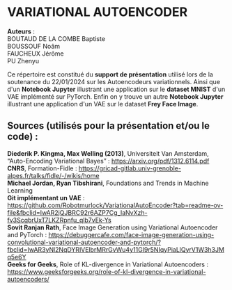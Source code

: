 # VARIATIONAL AUTOENCODER

**Auteurs** :  
BOUTAUD DE LA COMBE Baptiste  
BOUSSOUF Noâm  
FAUCHEUX Jérôme  
PU Zhenyu  


Ce répertoire est constitué du **support de présentation** utilisé lors de la soutenance du 22/01/2024 sur les Autoencodeurs variationnels. Ainsi que d'un **Notebook Jupyter** illustrant une application sur le **dataset MNIST** d'un VAE implémenté sur PyTorch.
Enfin on y trouve un autre **Notebook Jupyter** illustrant une application d'un VAE sur le dataset **Frey Face Image**.

## Sources (utilisés pour la présentation et/ou le code) :

**Diederik P. Kingma, Max Welling (2013)**, Universiteit Van Amsterdam, “Auto-Encoding Variational Bayes” : https://arxiv.org/pdf/1312.6114.pdf  
**CNRS**, Formation-Fidle : https://gricad-gitlab.univ-grenoble-alpes.fr/talks/fidle/-/wikis/home  
**Michael Jordan, Ryan Tibshirani**, Foundations and Trends in Machine Learning  
**Git implémentant un VAE** : https://github.com/Robotmurlock/VariationalAutoEncoder?tab=readme-ov-file&fbclid=IwAR2jQJBRC92r6AZP7Cg_IaNvXzh-fv3ScqbrUxT7LKZRpnfu_qlb7vEk-Ys  
**Sovit Ranjan Rath**, Face Image Generation using Variational Autoencoder and PyTorch : https://debuggercafe.com/face-image-generation-using-convolutional-variational-autoencoder-and-pytorch/?fbclid=IwAR3yNl2NqDYRlVElbrMRrGvWu4y11GI9r5NIqyPiaLlQyrV1W3h3JMq5e6Y  
**Geeks for Geeks**, Role of KL-divergence in Variational Autoencoders : https://www.geeksforgeeks.org/role-of-kl-divergence-in-variational-autoencoders/  
 
